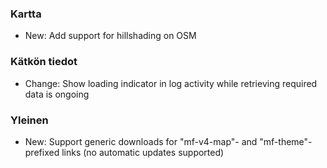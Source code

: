 
### Kartta
- New: Add support for hillshading on OSM

### Kätkön tiedot
- Change: Show loading indicator in log activity while retrieving required data is ongoing

### Yleinen
- New: Support generic downloads for "mf-v4-map"- and "mf-theme"-prefixed links (no automatic updates supported)
